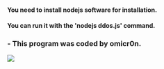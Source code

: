 
#### You need to install nodejs software for installation.
#### You can run it with the 'nodejs ddos.js' command.


###             - This program was coded by omicr0n.


[![](https://visitcount.itsvg.in/api?id=omicr0nn&icon=3&color=0)](https://visitcount.itsvg.in)
